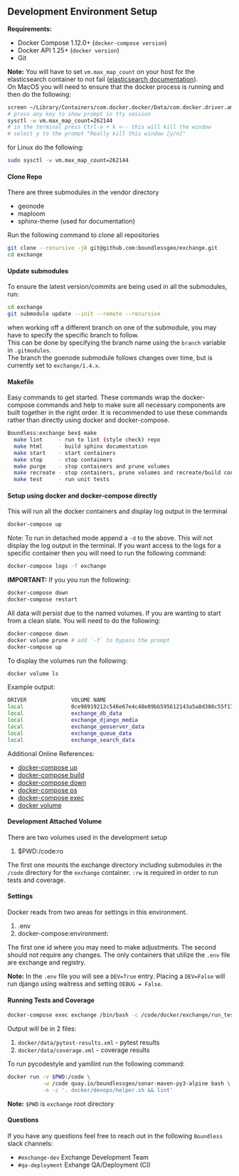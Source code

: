## Development Environment Setup

**Requirements:**
- Docker Compose 1.12.0+ (`docker-compose version`)
- Docker API 1.25+ (`docker version`)
- Git


**Note:** You will have to set `vm.max_map_count` on your host for the elasticsearch container to not 
fail  ([elasticsearch documentation](https://www.elastic.co/guide/en/elasticsearch/reference/current/docker.html#docker-cli-run-prod-mode)).  
On MacOS you will need to ensure that the docker process is running and then do the following:

```bash
screen ~/Library/Containers/com.docker.docker/Data/com.docker.driver.amd64-linux/tty
# press any key to show prompt in tty session
sysctl -w vm.max_map_count=262144
# in the terminal press Ctrl-a + k <-- this will kill the window
# select y to the prompt "Really kill this window [y/n]"
```

for Linux do the following:

```bash
sudo sysctl -w vm.max_map_count=262144
```
 
#### Clone Repo
There are three submodules in the vendor directory
- geonode
- maploom
- sphinx-theme (used for documentation)

Run the following command to clone all repositories

```bash
git clone --recursive -j8 git@github.com:boundlessgeo/exchange.git
cd exchange
```

#### Update submodules
To ensure the latest version/commits are being used in all the submodules, run: 

```bash
cd exchange
git submodule update --init --remote --recursive
```

when working off a different branch on one of the submodule, you may have to specify the specific branch to follow.  
This can be done by specifying the branch name using the ```branch``` variable in ```.gitmodules```.  
The branch the goenode submodule follows changes over time, but is currently set to ```exchange/1.4.x```. 

#### Makefile
Easy commands to get started. These commands wrap the docker-compose commands and help to make sure all necessary components are built together in the right order. It is recommended to use these commands rather than directly using docker and docker-compose.

```bash
Boundless:exchange bex$ make
  make lint     - run to lint (style check) repo
  make html     - build sphinx documentation
  make start    - start containers
  make stop     - stop containers
  make purge    - stop containers and prune volumes
  make recreate - stop containers, prune volumes and recreate/build containers
  make test     - run unit tests
```

#### Setup using docker and docker-compose directly
This will run all the docker containers and display log output in the terminal

```bash
docker-compose up
```

Note: To run in detached mode append a `-d` to the above. This will not display the log output in the terminal.
If you want access to the logs for a specific container then you will need to run the following command:
```bash
docker-compose logs -f exchange
```

**IMPORTANT:** If you you run the following:
```bash
docker-compose down
docker-compose restart
```
All data will persist due to the named volumes. If you are wanting to start from a clean slate. You will need 
to do the following:
```bash
docker-compose down
docker volume prune # add `-f` to bypass the prompt
docker-compose up
```
To display the volumes run the following:
```bash
docker volume ls
```
Example output:
```bash
DRIVER              VOLUME NAME
local               0ce98919212c546e67e4c48e09bb595612143a5a8d386c55f17ed0287e8c2e0c # random volume created for nginx
local               exchange_db_data
local               exchange_django_media
local               exchange_geoserver_data
local               exchange_queue_data
local               exchange_search_data
```

Additional Online References:
- [docker-compose up](https://docs.docker.com/compose/reference/up/)
- [docker-compose build](https://docs.docker.com/compose/reference/build/)
- [docker-compose down](https://docs.docker.com/compose/reference/down/)
- [docker-compose ps](https://docs.docker.com/compose/reference/ps/)
- [docker-compose exec](https://docs.docker.com/compose/reference/exec/)
- [docker volume](https://docs.docker.com/engine/reference/commandline/volume/)

#### Development Attached Volume
There are two volumes used in the development setup

1. $PWD:/code:ro

The first one mounts the exchange directory including submodules in the `/code` directory for the `exchange`
container. `:rw` is required in order to run tests and coverage.

#### Settings
Docker reads from two areas for settings in this environment.

1. .env
2. docker-compose:environment:

The first one id where you may need to make adjustments. The second should not require any changes. The only
containers that utilize the `.env` file are exchange and registry.

**Note:** In the `.env` file you will see a `DEV=True` entry. Placing a `DEV=False` will run django using 
waitress and setting `DEBUG = False`.

#### Running Tests and Coverage
```bash
docker-compose exec exchange /bin/bash -c /code/docker/exchange/run_tests.sh
```
Output will be in 2 files:

1. `docker/data/pytest-results.xml` - pytest results
2. `docker/data/coverage.xml` - coverage results

To run pycodestyle and yamllint run the following command:

```bash
docker run -v $PWD:/code \
           -w /code quay.io/boundlessgeo/sonar-maven-py3-alpine bash \
           -e -c '. docker/devops/helper.sh && lint'
```

**Note:** `$PWD` is `exchange` root directory

#### Questions
If you have any questions feel free to reach out in the following `Boundless` slack channels:

- `#exchange-dev` Exchange Development Team
- `#qa-deployment` Exhange QA/Deployment (CI)
